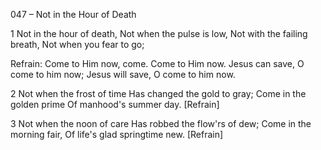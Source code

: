 047 – Not in the Hour of Death


1
Not in the hour of death,
Not when the pulse is low,
Not with the failing breath,
Not when you fear to go;

Refrain:
Come to Him now, come.
Come to Him now.
Jesus can save,
O come to him now;
Jesus will save,
O come to him now.

2
Not when the frost of time 
Has changed the gold to gray;
Come in the golden prime
Of manhood's summer day.  [Refrain]

3
Not when the noon of care
Has robbed the flow'rs of dew;
Come in the morning fair,
Of life's glad springtime new.  [Refrain]

